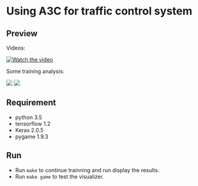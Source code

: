 # Using A3C for traffic control system

## Preview

Videos:

[![Watch the video](https://raw.github.com/juchiast/a3c/master/res/viz.png)](https://www.youtube.com/watch?v=3urE3ubjSEw)

Some training analysis:

<img src="https://raw.github.com/juchiast/a3c/master/res/reward.png"/>

<img src="https://raw.github.com/juchiast/a3c/master/res/loss.png"/>

## Requirement

- python 3.5
- tensorflow 1.2
- Keras 2.0.5
- pygame 1.9.3

## Run

- Run `make` to continue trainning and run display the results.
- Run `make game` to test the visualizer.
